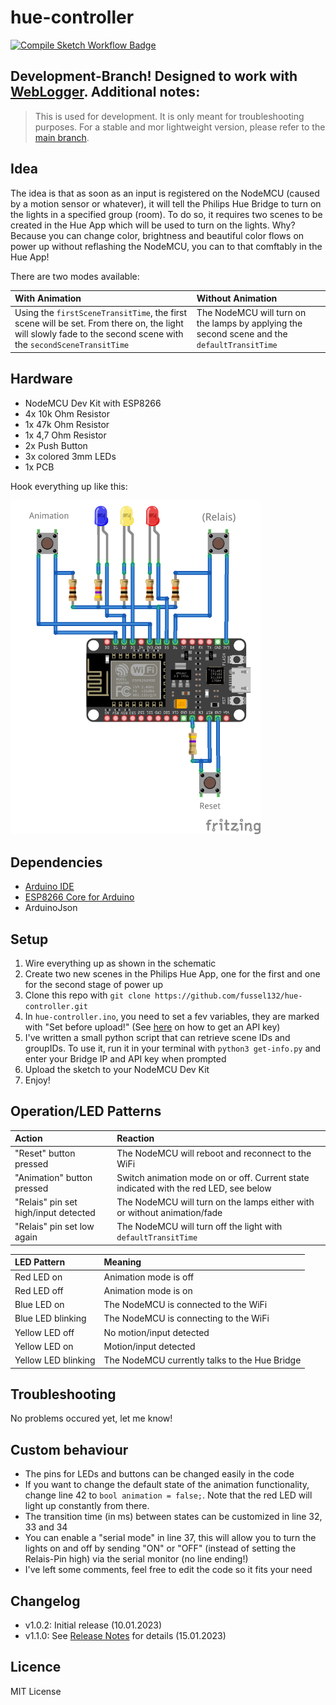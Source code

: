 # hue-controller
<a href="https://github.com/fussel132/hue-controller/actions"><img src="https://github.com/fussel132/hue-controller/actions/workflows/compile-sketch.yml/badge.svg?branch=development" alt="Compile Sketch Workflow Badge"></a>

## Development-Branch! Designed to work with [WebLogger](https://github.com/fussel132/weblogger). Additional notes:
> This is used for development. It is only meant for troubleshooting purposes. For a stable and mor lightweight version, please refer to the [main branch](https://github.com/fussel132/hue-controller/tree/main).

## Idea
The idea is that as soon as an input is registered on the NodeMCU (caused by a motion sensor or whatever), it will tell the Philips Hue Bridge to turn on the lights in a specified group (room). To do so, it requires two scenes to be created in the Hue App which will be used to turn on the lights. Why? Because you can change color, brightness and beautiful color flows on power up without reflashing the NodeMCU, you can to that comftably in the Hue App! 

There are two modes available:

| With Animation | Without Animation |
|:---------------|:------------------|
|Using the `firstSceneTransitTime`, the first scene will be set. From there on, the light will slowly fade to the second scene with the `secondSceneTransitTime`|The NodeMCU will turn on the lamps by applying the second scene and the `defaultTransitTime`|

## Hardware
- NodeMCU Dev Kit with ESP8266
- 4x 10k Ohm Resistor
- 1x 47k Ohm Resistor
- 1x 4,7 Ohm Resistor
- 2x Push Button
- 3x colored 3mm LEDs
- 1x PCB

Hook everything up like this:

<img src="schematics/hue-controller.png" alt="drawing" width="400"/>

## Dependencies
- [Arduino IDE](https://www.arduino.cc/en/software)
- [ESP8266 Core for Arduino](https://randomnerdtutorials.com/how-to-install-esp8266-board-arduino-ide/)
- ArduinoJson

## Setup
1. Wire everything up as shown in the schematic
2. Create two new scenes in the Philips Hue App, one for the first and one for the second stage of power up
3. Clone this repo with `git clone https://github.com/fussel132/hue-controller.git`
4. In `hue-controller.ino`, you need to set a fev variables, they are marked with "Set before upload!" (See [here](https://developers.meethue.com/develop/get-started-2/) on how to get an API key)
5. I've written a small python script that can retrieve scene IDs and groupIDs. To use it, run it in your terminal with `python3 get-info.py` and enter your Bridge IP and API key when prompted
6. Upload the sketch to your NodeMCU Dev Kit
7. Enjoy!

## Operation/LED Patterns
|Action|Reaction|
|:-----|:-------|
|"Reset" button pressed|The NodeMCU will reboot and reconnect to the WiFi|
|"Animation" button pressed| Switch animation mode on or off. Current state indicated with the red LED, see below|
|"Relais" pin set high/input detected|The NodeMCU will turn on the lamps either with or without animation/fade|
|"Relais" pin set low again|The NodeMCU will turn off the light with `defaultTransitTime`|

|LED Pattern|Meaning|
|:----------|:------|
|Red LED on|Animation mode is off|
|Red LED off|Animation mode is on|
|Blue LED on|The NodeMCU is connected to the WiFi|
|Blue LED blinking|The NodeMCU is connecting to the WiFi|
|Yellow LED off|No motion/input detected|
|Yellow LED on|Motion/input detected|
|Yellow LED blinking|The NodeMCU currently talks to the Hue Bridge|

## Troubleshooting
No problems occured yet, let me know!

## Custom behaviour
- The pins for LEDs and buttons can be changed easily in the code
- If you want to change the default state of the animation functionality, change line 42 to `bool animation = false;`. Note that the red LED will light up constantly from there.
- The transition time (in ms) between states can be customized in line 32, 33 and 34
- You can enable a "serial mode" in line 37, this will allow you to turn the lights on and off by sending "ON" or "OFF" (instead of setting the Relais-Pin high) via the serial monitor (no line ending!)
- I've left some comments, feel free to edit the code so it fits your need

## Changelog
- v1.0.2: Initial release (10.01.2023)
- v1.1.0: See [Release Notes](https://github.com/fussel132/hue-controller/releases/v1.1.0) for details (15.01.2023)

## Licence
MIT License
